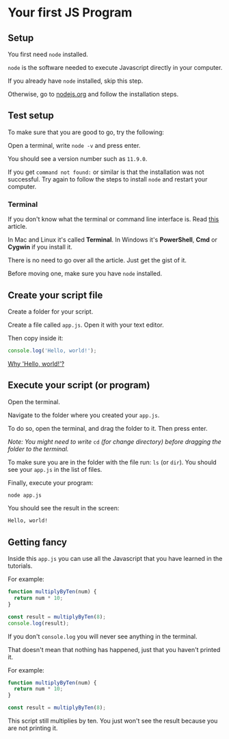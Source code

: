 # Your first JS Program

## Setup

You first need `node` installed.

`node` is the software needed to execute Javascript directly in your computer.

If you already have `node` installed, skip this step.

Otherwise, go to [nodejs.org](https://nodejs.org/en/) and follow the installation steps.

## Test setup

To make sure that you are good to go, try the following:

Open a terminal, write `node -v` and press enter.

You should see a version number such as `11.9.0`.

If you get `command not found:` or similar is that the installation was not successful. Try again to follow the steps to install `node` and restart your computer.

### Terminal

If you don't know what the terminal or command line interface is. Read [this](https://lifehacker.com/a-command-line-primer-for-beginners-5633909) article.

In Mac and Linux it's called **Terminal**. In Windows it's **PowerShell**, **Cmd** or **Cygwin** if you install it.

There is no need to go over all the article. Just get the gist of it.

Before moving one, make sure you have `node` installed.

## Create your script file

Create a folder for your script.

Create a file called `app.js`. Open it with your text editor.

Then copy inside it:

```javascript
console.log('Hello, world!');
```

[Why 'Hello, world!'?](https://en.wikipedia.org/wiki/%22Hello,_World!%22_program)

## Execute your script \(or program\)

Open the terminal.

Navigate to the folder where you created your `app.js`.

To do so, open the terminal, and drag the folder to it. Then press enter.

_Note: You might need to write_ `cd` _\(for change directory\) before dragging the folder to the terminal._

To make sure you are in the folder with the file run: `ls` \(or `dir`\). You should see your `app.js` in the list of files.

Finally, execute your program:

```bash
node app.js
```

You should see the result in the screen:

```bash
Hello, world!
```

## Getting fancy

Inside this `app.js` you can use all the Javascript that you have learned in the tutorials.

For example:

```javascript
function multiplyByTen(num) {
  return num * 10;
}

const result = multiplyByTen(8);
console.log(result);
```

If you don't `console.log` you will never see anything in the terminal.

That doesn't mean that nothing has happened, just that you haven't printed it.

For example:

```javascript
function multiplyByTen(num) {
  return num * 10;
}

const result = multiplyByTen(8);
```

This script still multiplies by ten. You just won't see the result because you are not printing it.

